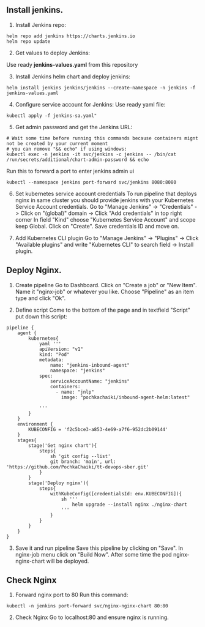 


## Install jenkins.
1. Install Jenkins repo:
```
helm repo add jenkins https://charts.jenkins.io
helm repo update
```


2. Get values to deploy Jenkins:

Use ready **jenkins-values.yaml** from this repository

<!-- Run this command:
```
wget https://raw.githubusercontent.com/jenkinsci/helm-charts/main/charts/jenkins/values.yaml
```
Add this lines to values.yaml:
```
serviceType: NodePort
nodePort: 32000
```
```
serviceAccount:
  create: false
name: jenkins
annotations: {}
``` 
Rename values.yaml to jenkins-values.yaml -->

3. Install Jenkins helm chart and deploy jenkins:
```
helm install jenkins jenkins/jenkins --create-namespace -n jenkins -f jenkins-values.yaml
```

<!-- helm upgrade --install jenkins jenkins/jenkins --create-namespace -n jenkins --set controller.image.repository="pochkachaiki/jenkins-k8s-helm" --set controller.image.tag="latest" --set controller.image.tagLabel="" -f values.yaml -->

4. Configure service account for Jenkins:
Use ready yaml file:
```
kubectl apply -f jenkins-sa.yaml"
```

5. Get admin password and get the Jenkins URL:
```
# Wait some time before running this commands because containers mignt not be created by your current moment
# you can remove "&& echo" if using windows:
kubectl exec -n jenkins -it svc/jenkins -c jenkins -- /bin/cat /run/secrets/additional/chart-admin-password && echo 
```

Run this to forward a port to enter jenkins admin ui
```
kubectl --namespace jenkins port-forward svc/jenkins 8080:8080
```

6. Set kubernetes service account credentials
To run pipeline that deploys nginx in same cluster you should provide jenkins with your Kubernetes Service Account credentials.
Go to "Manage Jenkins" -> "Credentials" -> Click on "(global)" domain -> Click "Add credentials" in top right corner
In field "Kind" choose "Kubernetes Service Account" and scope keep Global. Click on "Create".
Save credentials ID and move on.

7. Add Kubernetes CLI plugin
Go to "Manage Jenkins" -> "Plugins" -> Click "Available plugins" and write "Kubernetes CLI" to search field -> Install plugin.

## Deploy Nginx.
1. Create pipeline
Go to Dashboard. Click on "Create a job" or "New Item".
Name it "nginx-job" or whatever you like. Choose "Pipeline" as an item type and click "Ok".

2. Define script
Come to the bottom of the page and in textfield "Script" put down this script:
```
pipeline {
    agent {
        kubernetes{
            yaml '''
            apiVersion: "v1"
            kind: "Pod"
            metadata:
                name: "jenkins-inbound-agent"
                namespace: "jenkins"
            spec:
                serviceAccountName: "jenkins"
                containers:
                  - name: "jnlp"
                    image: "pochkachaiki/inbound-agent-helm:latest"
                
            '''
        }
    }
    environment {
        KUBECONFIG = 'f2c5bce3-a853-4e69-a7f6-952dc2b09144'
    }
    stages{
        stage('Get nginx chart'){
            steps{
                sh 'git config --list'
                git branch: 'main', url: 'https://github.com/PochkaChaiki/tt-devops-sber.git'
            }
        }
        stage('Deploy nginx'){
            steps{
                withKubeConfig([credentialsId: env.KUBECONFIG]){
                    sh '''
                        helm upgrade --install nginx ./nginx-chart
                    '''
                }
            }
        }
    }
}
```

3. Save it and run pipeline
Save this pipeline by clicking on "Save".
In nginx-job menu click on "Build Now".
After some time the pod nginx-nginx-chart will be deployed.

## Check Nginx
1. Forward nginx port to 80
Run this command:
```
kubectl -n jenkins port-forward svc/nginx-nginx-chart 80:80
```

2. Check Nginx
Go to localhost:80 and ensure nginx is running.


